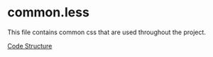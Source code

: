 # common.less
This file contains common css that are used throughout the project.

[Code Structure](../Structure.md)